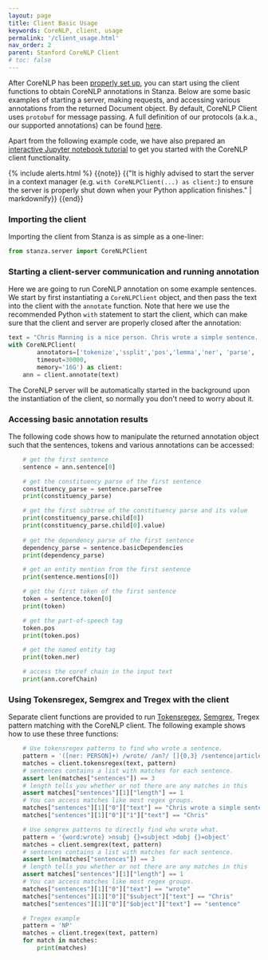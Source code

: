 ```yaml
---
layout: page
title: Client Basic Usage
keywords: CoreNLP, client, usage
permalink: '/client_usage.html'
nav_order: 2
parent: Stanford CoreNLP Client
# toc: false
---
```


After CoreNLP has been [properly set up](client_setup), you can start using the client functions to obtain CoreNLP annotations in Stanza.
Below are some basic examples of starting a server, making requests, and accessing various annotations from the returned Document object.
By default, CoreNLP Client uses `protobuf` for message passing. A full definition of our protocols (a.k.a., our supported annotations) can be found [here](https://github.com/stanfordnlp/stanza/blob/master/doc/CoreNLP.proto).

Apart from the following example code, we have also prepared an [interactive Jupyter notebook tutorial](https://github.com/stanfordnlp/stanza/blob/master/demo/StanfordNLP_CoreNLP_Interface.ipynb) to get you started with the CoreNLP client functionality.

{% include alerts.html %}
{{note}}
{{"It is highly advised to start the server in a context manager (e.g. `with CoreNLPClient(...) as client:`) to ensure
the server is properly shut down when your Python application finishes." | markdownify}}
{{end}}


### Importing the client

Importing the client from Stanza is as simple as a one-liner:

```python
from stanza.server import CoreNLPClient
```

### Starting a client-server communication and running annotation

Here we are going to run CoreNLP annotation on some example sentences. We start by first instantiating a `CoreNLPClient` object, and then pass the text into the client with the `annotate` function. Note that here we use the recommended Python `with` statement to start the client, which can make sure that the client and server are properly closed after the annotation:

```python
text = "Chris Manning is a nice person. Chris wrote a simple sentence. He also gives oranges to people."
with CoreNLPClient(
        annotators=['tokenize','ssplit','pos','lemma','ner', 'parse', 'depparse','coref'], 
        timeout=30000,
        memory='16G') as client:
    ann = client.annotate(text)
```

The CoreNLP server will be automatically started in the background upon the instantiation of the client, so normally you don't need to worry about it.

### Accessing basic annotation results

The following code shows how to manipulate the returned annotation object such that the sentences, tokens and various annotations can be accessed:

```python
    # get the first sentence
    sentence = ann.sentence[0]

    # get the constituency parse of the first sentence
    constituency_parse = sentence.parseTree
    print(constituency_parse)

    # get the first subtree of the constituency parse and its value
    print(constituency_parse.child[0])
    print(constituency_parse.child[0].value)
    
    # get the dependency parse of the first sentence
    dependency_parse = sentence.basicDependencies
    print(dependency_parse)

    # get an entity mention from the first sentence
    print(sentence.mentions[0])

    # get the first token of the first sentence
    token = sentence.token[0]
    print(token)

    # get the part-of-speech tag
    token.pos
    print(token.pos)

    # get the named entity tag
    print(token.ner)

    # access the coref chain in the input text
    print(ann.corefChain)
```

### Using Tokensregex, Semgrex and Tregex with the client

Separate client functions are provided to run [Tokensregex](https://nlp.stanford.edu/software/tokensregex.html), [Semgrex](https://nlp.stanford.edu/software/tregex.html), Tregex pattern matching with the CoreNLP client. The following example shows how to use these three functions:

```python
    # Use tokensregex patterns to find who wrote a sentence.
    pattern = '([ner: PERSON]+) /wrote/ /an?/ []{0,3} /sentence|article/'
    matches = client.tokensregex(text, pattern)
    # sentences contains a list with matches for each sentence.
    assert len(matches["sentences"]) == 3
    # length tells you whether or not there are any matches in this
    assert matches["sentences"][1]["length"] == 1
    # You can access matches like most regex groups.
    matches["sentences"][1]["0"]["text"] == "Chris wrote a simple sentence"
    matches["sentences"][1]["0"]["1"]["text"] == "Chris"

    # Use semgrex patterns to directly find who wrote what.
    pattern = '{word:wrote} >nsubj {}=subject >dobj {}=object'
    matches = client.semgrex(text, pattern)
    # sentences contains a list with matches for each sentence.
    assert len(matches["sentences"]) == 3
    # length tells you whether or not there are any matches in this
    assert matches["sentences"][1]["length"] == 1
    # You can access matches like most regex groups.
    matches["sentences"][1]["0"]["text"] == "wrote"
    matches["sentences"][1]["0"]["$subject"]["text"] == "Chris"
    matches["sentences"][1]["0"]["$object"]["text"] == "sentence"

    # Tregex example
    pattern = 'NP'
    matches = client.tregex(text, pattern)
    for match in matches:
        print(matches)
```